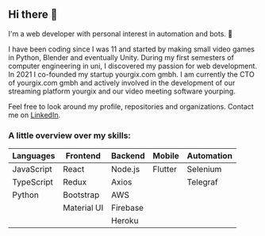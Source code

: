 ## Hi there 👋

I'm a web developer with personal interest in automation and bots. 🤖

I have been coding since I was 11 and started by making small video games in Python, Blender and eventually Unity. During my first semesters of computer engineering in uni, I discovered my passion for web development. In 2021 I co-founded my startup yourgix.com gmbh. I am currently the CTO of yourgix.com gmbh and actively involved in the development of our streaming platform yourgix and our video meeting software yourping. 

Feel free to look around my profile, repositories and organizations. Contact me on [LinkedIn](https://www.linkedin.com/in/eckertm00/).

### A little overview over my skills:

| Languages  | Frontend    | Backend  | Mobile  | Automation |
| ---------- | ----------- | -------- | ------- | ---------- |
| JavaScript | React       | Node.js  | Flutter | Selenium   |
| TypeScript | Redux       | Axios    |         | Telegraf   |
| Python     | Bootstrap   | AWS      |
|            | Material UI | Firebase |
|            |             | Heroku   |
